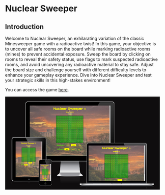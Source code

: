 # Nuclear Sweeper

## Introduction

Welcome to Nuclear Sweeper, an exhilarating variation of the classic Minesweeper game with a radioactive twist! In this game, your objective is to uncover all safe rooms on the board while marking radioactive rooms (mines) to prevent accidental exposure. Sweep the board by clicking on rooms to reveal their safety status, use flags to mark suspected radioactive rooms, and avoid uncovering any radioactive material to stay safe. Adjust the board size and challenge yourself with different difficulty levels to enhance your gameplay experience. Dive into Nuclear Sweeper and test your strategic skills in this high-stakes environment!

You can access the game [here](https://sasantazayoni.github.io/Minesweeper/).

![Nuclear Sweeper responsiveness](documentation/amiresponsive.png)
